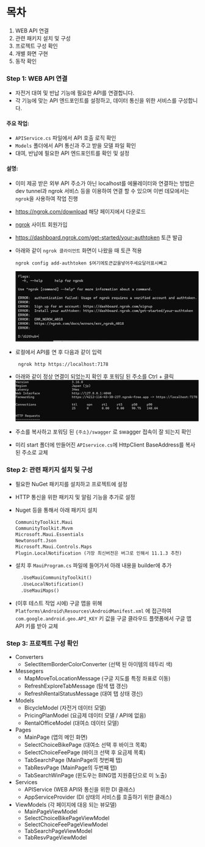 # 목차

1. WEB API 연결
2. 관련 패키지 설치 및 구성
3. 프로젝트 구성 확인
5. 개별 화면 구현
6. 동작 확인



### Step 1: WEB API 연결
- 자전거 대여 및 반납 기능에 필요한 API를 연결합니다.
- 각 기능에 맞는 API 엔드포인트를 설정하고, 데이터 통신을 위한 서비스를 구성합니다.

#### 주요 작업:
- `APIService.cs` 파일에서 API 호출 로직 확인
- `Models` 폴더에서 API 통신과 주고 받을 모델 파일 확인
- 대여, 반납에 필요한 API 엔드포인트를 확인 및 설정

#### 설명:
 - 이미 제공 받은 외부 API 주소가 아닌 localhost를 에뮬레이터와 연결하는 방법은 dev tunnel과 ngrok 서비스 등을 이용하여 연결 할 수 있으며 이번 데모에서는 `ngrok`을 사용하여 작업 진행
 - https://ngrok.com/download 해당 페이지에서 다운로드
 - [ngrok](https://dashboard.ngrok.com/) 사이트 회원가입
 - https://dashboard.ngrok.com/get-started/your-authtoken 토큰 발급
 - 아래와 같이 `ngrok 클라이언트` 화면이 나왔을 때 토큰 적용
    ``` cli
    ngrok config add-authtoken $여기에토큰값을넣어주세요달러표시빼고
    ```

    ![alt text](image-01.png)
 - 로컬에서 API를 연 후 다음과 같이 입력
   ``` cli
    ngrok http https://localhost:7178
   ```
 - 아래와 같이 정상 연결이 되었는지 확인 후 포워딩 된 주소를 Ctrl + 클릭
    ![alt text](image-02.png)
 - 주소를 복사하고 포워딩 된 `{주소}/swagger` 로 swagger 접속이 잘 되는지 확인
 - 미리 start 폴더에 만들어진 `APIservice.cs`에 HttpClient BaseAddress를 복사 된 주소로 교체

### Step 2: 관련 패키지 설치 및 구성
 - 필요한 NuGet 패키지를 설치하고 프로젝트에 설정
 - HTTP 통신을 위한 패키지 및 알림 기능을 추가로 설정
 - Nuget 등을 통해서 아래 패키지 설치

    ```
    CommunityToolkit.Maui
    CommunityToolkit.Mvvm
    Microsoft.Maui.Essentials
    Newtonsoft.Json
    Microsoft.Maui.Controls.Maps
    Plugin.LocalNotification (가장 최신버전은 버그로 인해서 11.1.3 추천)
    ``` 
 - 설치 후 `MauiProgram.cs` 파일에 들어가서 아래 내용을 builder에 추가
    ``` xml
      .UseMauiCommunityToolkit()
      .UseLocalNotification()
      .UseMauiMaps()
    ```
 - (이후 테스트 작업 시에) 구글 맵을 위해 `Platforms\Android\Resources\AndroidManifest.xml` 에 접근하여 `com.google.android.geo.API_KEY` 키 값을 구글 클라우드 플랫폼에서 구글 맵 API 키를 받아 교체

### Step 3: 프로젝트 구성 확인
 - Converters
    - SelectItemBorderColorConverter (선택 된 아이템의 테두리 색)
 - Messegers
    - MapMoveToLocationMessage (구글 지도를 특정 좌표로 이동)
    - RefreshExploreTabMessage (탐색 탭 갱신)
    - RefreshRentalStatusMessage (대여 탭 상태 갱신)
 - Models
    - BicycleModel (자전거 데이터 모델)
    - PricingPlanModel (요금제 데이터 모델 / API에 없음)
    - RentalOfficeModel (대여소 데이터 모델)
 - Pages
    - MainPage (앱의 메인 화면)
    - SelectChoiceBikePage (대여소 선택 후 바이크 목록)
    - SelectChoiceFeePage (바이크 선택 후 요금제 목록)
    - TabSearchPage (MainPage의 첫번째 탭)
    - TabResvPage (MainPage의 두번째 탭)    
    - TabSearchWinPage (윈도우는 BING맵 지원중단으로 미 노출)
 - Services
    - APIService (WEB API와 통신을 위한 DI 클래스)
    - AppServiceProvider (DI 상태의 서비스를 호출하기 위한 클래스)
 - ViewModels (각 페이지에 대응 되는 뷰모델)
    - MainPageViewModel
    - SelectChoiceBikePageViewModel
    - SelectChoiceFeePageViewModel
    - TabSearchPageViewModel
    - TabResvPageViewModel
